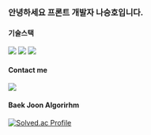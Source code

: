 ### 안녕하세요 프론트 개발자 나승호입니다.

#### 기술스택
<div align="left">
  <img src="https://img.shields.io/badge/react-444444?style=flat-square&logo=react">
  <img src="https://img.shields.io/badge/javascript-F7DF1E?style=flat-square&logo=javascript&logoColor=black">
  <img src="https://img.shields.io/badge/python-3776AB?style=flat-square&logo=python&logoColor=white">
</div>

#### Contact me
<div align="left">
  <a href="mailto:seungho1295@naver.com"><img src="https://img.shields.io/badge/naver-03C75A?style=flat-square&logo=naver&logoColor=white"/></a>
</div>

#### Baek Joon Algorirhm
[![Solved.ac Profile](http://mazassumnida.wtf/api/v2/generate_badge?boj=bulestat00)](https://solved.ac/bulestat00/)
